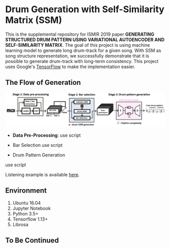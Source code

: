 Drum Generation with Self-Similarity Matrix (SSM)
==================

This is the supplemental repository for ISMIR 2019 paper **GENERATING STRUCTURED DRUM PATTERN USING VARIATIONAL AUTOENCODER AND SELF-SIMILARITY MATRIX**. The goal of this project is using machine learning model to generate long drum-track for a given song.
With SSM as song structure representation, we successfully demonstrate that it is possible to generate drum-track with long-term consistency. This project uses Google's [TensorFlow](https://www.tensorflow.org/ "link") to make the implementation easier.

## The Flow of Generation
![Generation Flow](misc/generation_flow.png "Generation Flow")

- **Data Pre-Processing**: use script


- Bar Selection
use script

- Drum Pattern Generation

use script

Listening example is available [here](https://sma1033.github.io/drum_generation_with_ssm/ "link").


## Environment
1. Ubuntu 16.04
2. Jupyter Notebook
3. Python 3.5+ 
4. Tensorflow 1.13+
5. Librosa

## To Be Continued